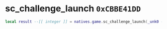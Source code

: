 # sc_challenge_launch `0xCBBE41DD`

```lua
local result --[[ integer ]] = natives.game.sc_challenge_launch(_unk0 --[[ integer ]])
```